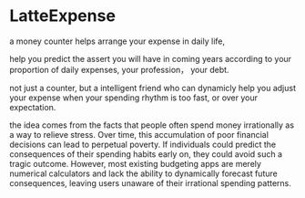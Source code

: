 # LatteExpense
a money counter helps arrange your expense in daily life,

help you predict the assert you will have in coming years according to your proportion of daily expenses, your profession， your debt.

not just a counter, but a intelligent friend who can dynamicly help you adjust your expense when your spending rhythm is too fast, or over your expectation.

the idea comes from the facts that people often spend money irrationally as a way to relieve stress. Over time, this accumulation of poor financial decisions can lead to perpetual poverty. If individuals could predict the consequences of their spending habits early on, they could avoid such a tragic outcome. However, most existing budgeting apps are merely numerical calculators and lack the ability to dynamically forecast future consequences, leaving users unaware of their irrational spending patterns.
